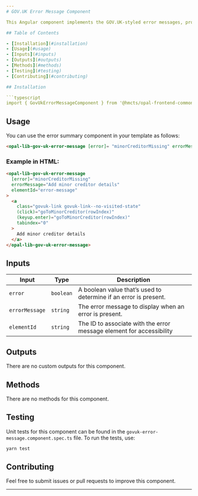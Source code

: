 ```yaml
---
# GOV.UK Error Message Component

This Angular component implements the GOV.UK-styled error messages, providing a way to display error messages on form elements and also native elements. 

## Table of Contents

- [Installation](#installation)
- [Usage](#usage)
- [Inputs](#inputs)
- [Outputs](#outputs)
- [Methods](#methods)
- [Testing](#testing)
- [Contributing](#contributing)

## Installation

```typescript
import { GovUkErrorMessageComponent } from '@hmcts/opal-frontend-common/components/govuk/govuk-error-message';
```

## Usage

You can use the error summary component in your template as follows:

```html
<opal-lib-gov-uk-error-message [error]= "minorCreditorMissing" errorMessage = "Add minor creditor details" elementId="error-message"> </opal-lib-gov-uk-error-message>
```

### Example in HTML:

```html
<opal-lib-gov-uk-error-message  
  [error]="minorCreditorMissing"  
  errorMessage="Add minor creditor details"  
  elementId="error-message"  
>  
  <a  
    class="govuk-link govuk-link--no-visited-state"  
    (click)="goToMinorCreditor(rowIndex)"  
    (keyup.enter)="goToMinorCreditor(rowIndex)"  
    tabindex="0"  
  >  
    Add minor creditor details  
  </a>  
</opal-lib-gov-uk-error-message> 
```

## Inputs

| Input          | Type     |Description                                                             |
| -------------- | -------- |----------------------------------------------------------------------  |
| `error`        | `boolean`| A boolean value that’s used to determine if an error is present.       |
| `errorMessage` | `string` | The error message to display when an error is present.                 |
| `elementId`    | `string` | The ID to associate with the error message element for accessibility   |


## Outputs

There are no custom outputs for this component.

## Methods

There are no methods for this component.

## Testing

Unit tests for this component can be found in the `govuk-error-message.component.spec.ts` file. To run the tests, use:

```bash
yarn test
```

## Contributing

Feel free to submit issues or pull requests to improve this component.

---
```

